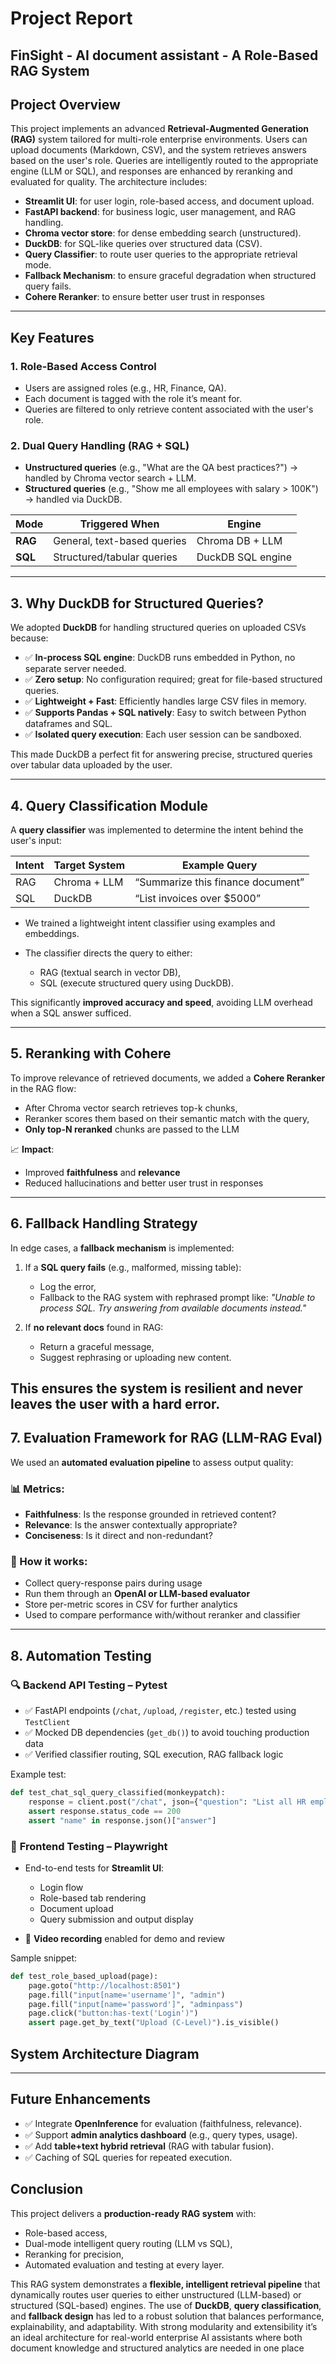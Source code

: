 # **Project Report**
## **FinSight - AI document assistant - A Role-Based RAG System**

## **Project Overview**

This project implements an advanced **Retrieval-Augmented Generation (RAG)** system tailored for multi-role enterprise environments. Users can upload documents (Markdown, CSV), and the system retrieves answers based on the user's role. Queries are intelligently routed to the appropriate engine (LLM or SQL), and responses are enhanced by reranking and evaluated for quality. The architecture includes:

* **Streamlit UI**: for user login, role-based access, and document upload.
* **FastAPI backend**: for business logic, user management, and RAG handling.
* **Chroma vector store**: for dense embedding search (unstructured).
* **DuckDB**: for SQL-like queries over structured data (CSV).
* **Query Classifier**: to route user queries to the appropriate retrieval mode.
* **Fallback Mechanism**: to ensure graceful degradation when structured query fails.
* **Cohere Reranker**: to ensure better user trust in responses

---

## **Key Features**

### **1. Role-Based Access Control**

* Users are assigned roles (e.g., HR, Finance, QA).
* Each document is tagged with the role it’s meant for.
* Queries are filtered to only retrieve content associated with the user's role.

### **2. Dual Query Handling (RAG + SQL)**

* **Unstructured queries** (e.g., "What are the QA best practices?") → handled by Chroma vector search + LLM.
* **Structured queries** (e.g., "Show me all employees with salary > 100K") → handled via DuckDB.
  
| Mode    | Triggered When              | Engine            |
| ------- | --------------------------- | ----------------- |
| **RAG** | General, text-based queries | Chroma DB + LLM   |
| **SQL** | Structured/tabular queries  | DuckDB SQL engine |

---

## **3. Why DuckDB for Structured Queries?**

We adopted **DuckDB** for handling structured queries on uploaded CSVs because:

* ✅ **In-process SQL engine**: DuckDB runs embedded in Python, no separate server needed.
* ✅ **Zero setup**: No configuration required; great for file-based structured queries.
* ✅ **Lightweight + Fast**: Efficiently handles large CSV files in memory.
* ✅ **Supports Pandas + SQL natively**: Easy to switch between Python dataframes and SQL.
* ✅ **Isolated query execution**: Each user session can be sandboxed.

This made DuckDB a perfect fit for answering precise, structured queries over tabular data uploaded by the user.

---

## **4. Query Classification Module**

A **query classifier** was implemented to determine the intent behind the user's input:

| Intent | Target System | Example Query                     |
| ------ | ------------- | --------------------------------- |
| RAG    | Chroma + LLM  | “Summarize this finance document” |
| SQL    | DuckDB        | “List invoices over \$5000”       |

* We trained a lightweight intent classifier using examples and embeddings.
* The classifier directs the query to either:

  * RAG (textual search in vector DB),
  * SQL (execute structured query using DuckDB).

This significantly **improved accuracy and speed**, avoiding LLM overhead when a SQL answer sufficed.

---
## **5. Reranking with Cohere**

To improve relevance of retrieved documents, we added a **Cohere Reranker** in the RAG flow:

* After Chroma vector search retrieves top-k chunks,
* Reranker scores them based on their semantic match with the query,
* **Only top-N reranked** chunks are passed to the LLM

📈 **Impact**:

* Improved **faithfulness** and **relevance**
* Reduced hallucinations and better user trust in responses

---

## **6. Fallback Handling Strategy**

In edge cases, a **fallback mechanism** is implemented:

1. If a **SQL query fails** (e.g., malformed, missing table):

   * Log the error,
   * Fallback to the RAG system with rephrased prompt like:
     *"Unable to process SQL. Try answering from available documents instead."*

2. If **no relevant docs** found in RAG:

   * Return a graceful message,
   * Suggest rephrasing or uploading new content.

This ensures the system is **resilient** and never leaves the user with a hard error.
---

## **7. Evaluation Framework for RAG (LLM-RAG Eval)**

We used an **automated evaluation pipeline** to assess output quality:

### 📊 Metrics:

* **Faithfulness**: Is the response grounded in retrieved content?
* **Relevance**: Is the answer contextually appropriate?
* **Conciseness**: Is it direct and non-redundant?

### 🧪 How it works:

* Collect query-response pairs during usage
* Run them through an **OpenAI or LLM-based evaluator**
* Store per-metric scores in CSV for further analytics
* Used to compare performance with/without reranker and classifier

---

## **8. Automation Testing**

### 🔍 **Backend API Testing – Pytest**

* ✅ FastAPI endpoints (`/chat`, `/upload`, `/register`, etc.) tested using `TestClient`
* ✅ Mocked DB dependencies (`get_db()`) to avoid touching production data
* ✅ Verified classifier routing, SQL execution, RAG fallback logic

Example test:

```python
def test_chat_sql_query_classified(monkeypatch):
    response = client.post("/chat", json={"question": "List all HR employees"})
    assert response.status_code == 200
    assert "name" in response.json()["answer"]
```

### 🧪 **Frontend Testing – Playwright**

* End-to-end tests for **Streamlit UI**:

  * Login flow
  * Role-based tab rendering
  * Document upload
  * Query submission and output display

* 🎥 **Video recording** enabled for demo and review

Sample snippet:

```python
def test_role_based_upload(page):
    page.goto("http://localhost:8501")
    page.fill("input[name='username']", "admin")
    page.fill("input[name='password']", "adminpass")
    page.click("button:has-text('Login')")
    assert page.get_by_text("Upload (C-Level)").is_visible()
```

## **System Architecture Diagram**


---

## **Future Enhancements**

* ✅ Integrate **OpenInference** for evaluation (faithfulness, relevance).
* ✅ Support **admin analytics dashboard** (e.g., query types, usage).
* ✅ Add **table+text hybrid retrieval** (RAG with tabular fusion).
* ✅ Caching of SQL queries for repeated execution.

## **Conclusion**

This project delivers a **production-ready RAG system** with:

* Role-based access,
* Dual-mode intelligent query routing (LLM vs SQL),
* Reranking for precision,
* Automated evaluation and testing at every layer.

This RAG system demonstrates a **flexible, intelligent retrieval pipeline** that dynamically routes user queries to either unstructured (LLM-based) or structured (SQL-based) engines. The use of **DuckDB**, **query classification**, and **fallback design** has led to a robust solution that balances performance, explainability, and adaptability. With strong modularity and extensibility it’s an ideal architecture for real-world enterprise AI assistants where both document knowledge and structured analytics are needed in one place
